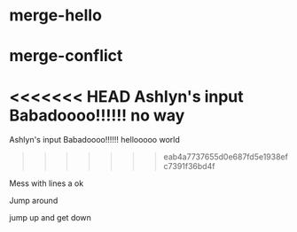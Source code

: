 # merge-hello
# merge-conflict

<<<<<<< HEAD
Ashlyn's input Babadoooo!!!!!! no way
=======
Ashlyn's input Babadoooo!!!!!! hellooooo world
>>>>>>> eab4a7737655d0e687fd5e1938efc7391f36bd4f

Mess with lines a ok

Jump around
 
jump up and get down
